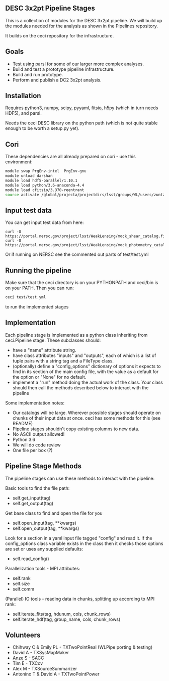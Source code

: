DESC 3x2pt Pipeline Stages
--------------------------

This is a collection of modules for the DESC 3x2pt pipeline.
We will build up the modules needed for the analysis as shown in the Pipelines repository.

It builds on the ceci repository for the infrastructure.

Goals
-----

- Test using parsl for some of our larger more complex analyses.
- Build and test a prototype pipeline infrastructure.
- Build and run prototype.
- Perform and publish a DC2 3x2pt analysis.


Installation
------------

Requires python3, numpy, scipy, pyyaml, fitsio, h5py (which in turn needs HDF5), and parsl.

Needs the ceci DESC library on the python path (which is not quite stable enough to be worth a setup.py yet).


Cori
----

These dependencies are all already prepared on cori - use this environment:

```bash
module swap PrgEnv-intel  PrgEnv-gnu
module unload darshan
module load hdf5-parallel/1.10.1
module load python/3.6-anaconda-4.4
module load cfitsio/3.370-reentrant
source activate /global/projecta/projectdirs/lsst/groups/WL/users/zuntz/env
```

Input test data
---------------

You can get input test data from here:
```
curl -O https://portal.nersc.gov/project/lsst/WeakLensing/mock_shear_catalog.fits
curl -O https://portal.nersc.gov/project/lsst/WeakLensing/mock_photometry_catalog.fits
```

Or if running on NERSC see the commented out parts of test/test.yml

Running the pipeline
--------------------

Make sure that the ceci directory is on your PYTHONPATH and ceci/bin is on your PATH.
Then you can run:

```bash
ceci test/test.yml
```
to run the implemented stages

Implementation
--------------

Each pipeline stage is implemented as a python class inheriting from ceci.Pipeline stage.  These subclasses should:

- have a "name" attribute string.
- have class attributes "inputs" and "outputs", each of which is a list of tuple pairs with a string tag and a FileType class.
- (optionally)  define a "config_options" dictionary of options it expects to find in its section of the main config file, with the value as a default for the option or "None" for no default.
- implement a "run" method doing the actual work of the class.  Your class should then call the methods described below to interact with the pipeline


Some implementation notes:

- Our catalogs will be large. Wherever possible stages should operate on chunks of their input data at once. ceci has some methods for this (see README)
- Pipeline stages shouldn't copy existing columns to new data.
- No ASCII output allowed!
- Python 3.6
- We will do code review
- One file per box (?)

Pipeline Stage Methods
----------------------

The pipeline stages can use these methods to interact with the pipeline:

Basic tools to find the file path:

- self.get_input(tag)
- self.get_output(tag)

Get base class to find and open the file for you

- self.open_input(tag, **kwargs)
- self.open_output(tag, **kwargs)


Look for a section in a yaml input file tagged "config"
and read it.  If the config_options class variable exists in the class
then it checks those options are set or uses any supplied defaults:

- self.read_config()

Parallelization tools - MPI attributes:

- self.rank
- self.size
- self.comm

(Parallel) IO tools - reading data in chunks, splitting up 
according to MPI rank:

- self.iterate_fits(tag, hdunum, cols, chunk_rows)
- self.iterate_hdf(tag, group_name, cols, chunk_rows)








Volunteers
----------

- Chihway C & Emily PL - TXTwoPointReal (WLPipe porting & testing)
- David A - TXSysMapMaker
- Anze S - SACC
- Tim E - TXCov
- Alex M - TXSourceSummarizer
- Antonino T & David A - TXTwoPointPower
